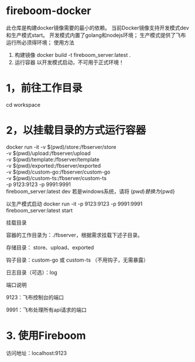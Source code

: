 # fireboom-docker

此仓库是构建docker镜像需要的最小的依赖。
当前Docker镜像支持开发模式dev和生产模式start。
开发模式内置了golang和nodejs环境；
生产模式提供了飞布运行所必须得环境；
使用方法

1. 构建镜像
   docker build -t fireboom_server:latest .
2. 运行容器
   以开发模式启动，不可用于正式环境！

# 1，前往工作目录

cd workspace

# 2，以挂载目录的方式运行容器

docker run -it -v $(pwd)/store:/fbserver/store \
		-v $(pwd)/upload:/fbserver/upload \
		-v $(pwd)/template:/fbserver/template \
		-v $(pwd)/exported:/fbserver/exported \
		-v $(pwd)/custom-go:/fbserver/custom-go \
		-v $(pwd)/custom-ts:/fbserver/custom-ts \
		-p 9123:9123 -p 9991:9991 \
		 fireboom_server:latest dev 
若是windows系统，请将 $(pwd) 替换为${pwd}

以生产模式启动
docker run -it -p 9123:9123 -p 9991:9991 fireboom_server:latest start 

挂载目录

容器的工作目录为：./fbserver，根据需求挂载下述子目录。

存储目录： store、upload、exported

钩子目录：custom-go 或 custom-ts  （不用钩子，无需暴露）

日志目录（可选）：log

端口说明

9123：飞布控制台的端口

9991：飞布处理所有api请求的端口

# 3. 使用Fireboom
访问地址：localhost:9123
